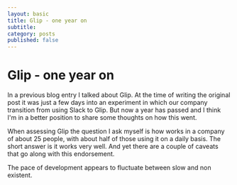 ```yaml
---
layout: basic
title: Glip - one year on
subtitle:
category: posts
published: false
---
```


# Glip - one year on

In a previous blog entry I talked about Glip. At the time of writing the original post it was just a few days into an experiment in which our company transition from using Slack to Glip. But now a year has passed and I think I'm in a better position to share some thoughts on how this went.

When assessing Glip the question I ask myself is how works in a company of about 25 people, with about half of those using it on a daily basis. The short answer is it works very well. And yet there are a couple of caveats that go along with this endorsement.

The pace of development appears to fluctuate between slow and non existent.
